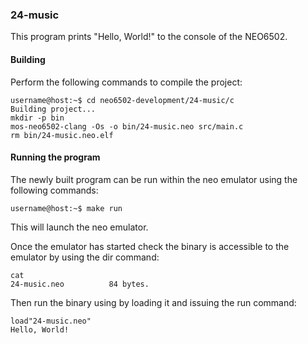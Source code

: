 ### 24-music

This program prints "Hello, World!" to the console of the NEO6502.

#### Building

Perform the following commands to compile the project:

```
username@host:~$ cd neo6502-development/24-music/c
Building project...
mkdir -p bin
mos-neo6502-clang -Os -o bin/24-music.neo src/main.c
rm bin/24-music.neo.elf
```

#### Running the program

The newly built program can be run within the neo emulator using the following commands:

```
username@host:~$ make run
```

This will launch the neo emulator.

Once the emulator has started check the binary is accessible to the emulator by using the dir command:

```
cat
24-music.neo          84 bytes.
```

Then run the binary using by loading it and issuing the run command:

```
load"24-music.neo"
Hello, World!
```
